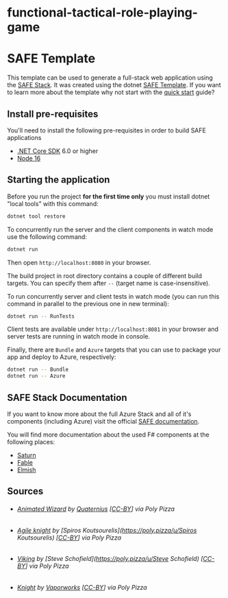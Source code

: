 # functional-tactical-role-playing-game

# SAFE Template

This template can be used to generate a full-stack web application using the [SAFE Stack](https://safe-stack.github.io/). It was created using the dotnet [SAFE Template](https://safe-stack.github.io/docs/template-overview/). If you want to learn more about the template why not start with the [quick start](https://safe-stack.github.io/docs/quickstart/) guide?

## Install pre-requisites

You'll need to install the following pre-requisites in order to build SAFE applications

* [.NET Core SDK](https://www.microsoft.com/net/download) 6.0 or higher
* [Node 16](https://nodejs.org/en/download/)

## Starting the application

Before you run the project **for the first time only** you must install dotnet "local tools" with this command:

```bash
dotnet tool restore
```

To concurrently run the server and the client components in watch mode use the following command:

```bash
dotnet run
```

Then open `http://localhost:8080` in your browser.

The build project in root directory contains a couple of different build targets. You can specify them after `--` (target name is case-insensitive).

To run concurrently server and client tests in watch mode (you can run this command in parallel to the previous one in new terminal):

```bash
dotnet run -- RunTests
```

Client tests are available under `http://localhost:8081` in your browser and server tests are running in watch mode in console.

Finally, there are `Bundle` and `Azure` targets that you can use to package your app and deploy to Azure, respectively:

```bash
dotnet run -- Bundle
dotnet run -- Azure
```

## SAFE Stack Documentation

If you want to know more about the full Azure Stack and all of it's components (including Azure) visit the official [SAFE documentation](https://safe-stack.github.io/docs/).

You will find more documentation about the used F# components at the following places:

* [Saturn](https://saturnframework.org/)
* [Fable](https://fable.io/docs/)
* [Elmish](https://elmish.github.io/elmish/)



## Sources

* ###### [Animated Wizard](https://poly.pizza/m/kttbFvCl2C) by [Quaternius](https://poly.pizza/u/Quaternius) [[CC-BY](https://creativecommons.org/licenses/by/3.0/)] via Poly Pizza

* ###### [Agile knight](https://poly.pizza/m/7aYuk5Rdlr-) by [Spiros Koutsourelis](https://poly.pizza/u/Spiros Koutsourelis) [[CC-BY](https://creativecommons.org/licenses/by/3.0/)] via Poly Pizza

* ###### [Viking](https://poly.pizza/m/eVHUob4AIM3) by [Steve Schofield](https://poly.pizza/u/Steve Schofield) [[CC-BY](https://creativecommons.org/licenses/by/3.0/)] via Poly Pizza

* ###### [Knight](https://poly.pizza/m/1TnT5Xc6vq) by [Vaporworks](https://poly.pizza/u/Vaporworks) [[CC-BY](https://creativecommons.org/licenses/by/3.0/)] via Poly Pizza
